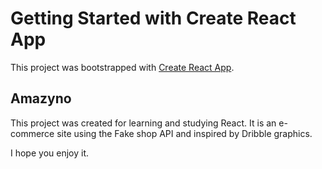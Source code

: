 # Getting Started with Create React App

This project was bootstrapped with [Create React App](https://github.com/facebook/create-react-app).

## Amazyno
This project was created for learning and studying React. 
It  is an e-commerce site using the Fake shop API and inspired by Dribble graphics.

I hope you enjoy it.
